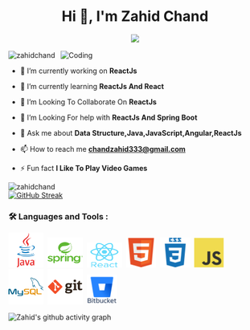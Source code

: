 <h1 align="center">Hi 👋, I'm Zahid Chand</h1>



<p align="center">
   <a href="https://github.com/DenverCoder1/readme-typing-svg"><img src="https://readme-typing-svg.herokuapp.com/?lines=ReactJs+And+Spring+Boot+Developer;2.5%2B%20years%20of%20Work%20experience;Always%20ready%20to%20learn%20new%20technology&center=true&width=500&height=45"></a>
</p>

<img align="right" alt="Coding" width="400" src="https://cdn.dribbble.com/users/1162077/screenshots/3848914/programmer.gif">

<p align="left"> <img src="https://komarev.com/ghpvc/?username=zahidchand&label=Profile%20views&color=0e75b6&style=flat" alt="zahidchand" /> </p>


- 🔭 I’m currently working on **ReactJs**

- 🌱 I’m currently learning **ReactJs And React**

- 👯 I’m Looking To Collaborate On **ReactJs**

- 🤔 I’m Looking For help with **ReactJs And Spring Boot**

- 💬 Ask me about **Data Structure,Java,JavaScript,Angular,ReactJs**

- 📫 How to reach me **chandzahid333@gmail.com**

- ⚡ Fun fact **I Like To Play Video Games** 

<p align="left"> <img align="left" src="https://github-readme-stats.vercel.app/api?username=zahidchand&show_icons=true&locale=en&theme=blue-green" alt="zahidchand" width="400" /></p> 

   [![GitHub Streak](https://github-readme-streak-stats.herokuapp.com/?user=zahidchand&theme=dark)](https://git.io/streak-stats)

   ### :hammer_and_wrench: Languages and Tools :
<div>
  <img src="https://github.com/devicons/devicon/blob/master/icons/java/java-original-wordmark.svg" title="Java" alt="Java" width="70" height="70"/>&nbsp;
  <img src="https://github.com/devicons/devicon/blob/master/icons/spring/spring-original-wordmark.svg" title="Spring" alt="Spring" width="70" height="60"/>&nbsp;
  <img src="https://github.com/devicons/devicon/blob/master/icons/react/react-original-wordmark.svg" title="React" alt="React" width="70" height="50"/>&nbsp;
  <img src="https://github.com/devicons/devicon/blob/master/icons/html5/html5-original.svg" title="HTML5" alt="HTML" width="60" height="60"/>&nbsp;
  <img src="https://github.com/devicons/devicon/blob/master/icons/css3/css3-plain-wordmark.svg"  title="CSS3" alt="CSS" width="60" height="60"/>&nbsp;
  <img src="https://github.com/devicons/devicon/blob/master/icons/javascript/javascript-original.svg" title="JavaScript" alt="JavaScript" width="60"height="60"/>&nbsp;
  <img src="https://github.com/devicons/devicon/blob/master/icons/mysql/mysql-original-wordmark.svg" title="MySQL"  alt="MySQL" width="70" height="70"/>&nbsp;
  <img src="https://github.com/devicons/devicon/blob/master/icons/git/git-original-wordmark.svg" title="Git" **alt="Git" width="70" height="70"/>&nbsp;
  <img src="https://github.com/devicons/devicon/blob/master/icons/bitbucket/bitbucket-original-wordmark.svg" title="Bitbucket" **alt="Bitbucket"width="60"height="60"/>
</div>
   
   ![Zahid's github activity graph](https://github-readme-activity-graph.cyclic.app/graph?username=zahidchand&theme=xcode)
